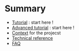 # Summary

- [Tutorial](tutorial.md) : start here !
- [Advanced tutorial](advanced-tutorial.md) : start here !
- [Context](context.md) for the projecst
- [Technical reference](reference.md)
- [FAQ](faq.md)
